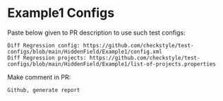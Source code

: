 # Example1 Configs
Paste below given to PR description to use such test configs:
```
Diff Regression config: https://github.com/checkstyle/test-configs/blob/main/HiddenField/Example1/config.xml
Diff Regression projects: https://github.com/checkstyle/test-configs/blob/main/HiddenField/Example1/list-of-projects.properties
```
Make comment in PR:
```
Github, generate report
```
